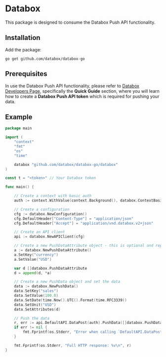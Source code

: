 # Databox
This package is designed to consume the Databox Push API functionality.

## Installation

Add the package:

`go get github.com/databox/databox-go`

## Prerequisites
In use the Databox Push API functionality, please refer to [Databox Developers Page](https://developers.databox.com/), specifically the **Quick Guide** section, where you will learn how to create a **Databox Push API token** which is required for pushing your data.

## Example

```go
package main

import (
	"context"
	"fmt"
	"os"
	"time"

	databox "github.com/databox/databox-go/databox"
)

const t = "<token>" // Your Databox token

func main() {

	// Create a context with basic auth
	auth := context.WithValue(context.Background(), databox.ContextBasicAuth, databox.BasicAuth{UserName: t})

	// Create a configuration
	cfg := databox.NewConfiguration()
	cfg.DefaultHeader["Content-Type"] = "application/json"
	cfg.DefaultHeader["Accept"] = "application/vnd.databox.v2+json"

	// Create an API client
	api := databox.NewAPIClient(cfg)

	// Create a new PushDataAttribute object - this is optional and represent the dimensions of the data
	a := databox.NewPushDataAttribute()
	a.SetKey("currency")
	a.SetValue("USD")

	var d []databox.PushDataAttribute
	d = append(d, *a)

	// Create a new PushData object and set the data
	data := databox.NewPushData()
	data.SetKey("sales")
	data.SetValue(100.0)
	data.SetDate(time.Now().UTC().Format(time.RFC3339))
	data.SetUnit("USD")
	data.SetAttributes(d)

	// Push the data
	r, err := api.DefaultAPI.DataPost(auth).PushData([]databox.PushData{*data}).Execute()
	if err != nil {
		fmt.Fprintf(os.Stderr, "Error when calling `DefaultAPI.DataPost``: %v\n", err)
	}

	fmt.Fprintf(os.Stderr, "Full HTTP response: %v\n", r)
}
```